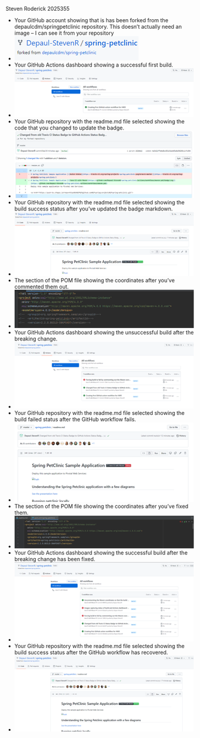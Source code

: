 Steven Roderick 2025355

- Your GitHub account showing that is has been forked from the depaulcdm/springpetclinic repository. This doesn’t actually need an image – I can see it
from your repository
- ![Capture 1](figures/Q1.PNG)
- Your GitHub Actions dashboard showing a successful first build.
- ![Capture 2](figures/Q2.PNG)
- Your GitHub repository with the readme.md file selected showing the code that you
  changed to update the badge.
- ![Capture 3](figures/Q3.PNG)
- Your GitHub repository with the readme.md file selected showing the build success
  status after you’ve updated the badge markdown.
- ![Capture 4](figures/Q4.PNG)
- The section of the POM file showing the coordinates after you’ve commented them
  out.
- ![Capture 5](figures/Q5.PNG)
- Your GitHub Actions dashboard showing the unsuccessful build after the breaking
  change.
- ![Capture 6](figures/Q6.PNG)
- Your GitHub repository with the readme.md file selected showing the build failed
   status after the GitHub workflow fails.
- ![Capture 7](figures/Q7.PNG)
- The section of the POM file showing the coordinates after you’ve fixed them.
- ![Capture 8](figures/Q8.PNG)
- Your GitHub Actions dashboard showing the successful build after the breaking
  change has been fixed.
- ![Capture 9](figures/Q9.PNG)
- Your GitHub repository with the readme.md file selected showing the build success
  status after the GitHub workflow has recovered.
- ![Capture 10](figures/Q10.PNG)

